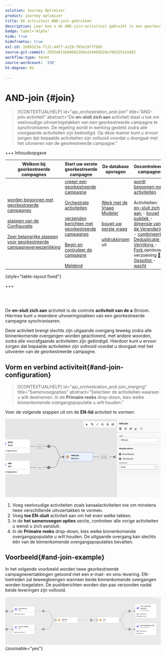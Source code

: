 ```yaml
---
solution: Journey Optimizer
product: journey optimizer
title: De activiteit AND-join gebruiken
description: Leer hoe u de AND-join-activiteit gebruikt in een georkestreerde campagne
badge: label="Alpha"
hide: true
hidefromtoc: true
exl-id: 1b99313e-f131-44f7-a129-f85e1977fb05
source-git-commit: 2935e611bb9682256a324485b28e7dd2552e1dd2
workflow-type: tm+mt
source-wordcount: '338'
ht-degree: 0%

---
```


# AND-join {#join}

>[!CONTEXTUALHELP]
>id="ajo_orchestration_and-join"
>title="AND-join-activiteit"
>abstract="De **en-sluit zich aan** activiteit staat u toe om veelvoudige uitvoeringstakken van een georkestreerde campagne te synchroniseren. De regeling wordt in werking gesteld zodra alle voorgaande activiteiten zijn beëindigd. Op deze manier kunt u ervoor zorgen dat bepaalde activiteiten zijn voltooid voordat u doorgaat met het uitvoeren van de georkestreerde campagne."

+++ Inhoudsopgave

| Welkom bij georkestreerde campagnes | Start uw eerste georkestreerde campagne | De database opvragen | Gecontroleerde campagnes |
|---|---|---|---|
| [ worden begonnen met georkestreerde campagnes ](gs-orchestrated-campaigns.md)<br/><br/>[ stappen van de Configuratie ](configuration-steps.md)<br/><br/>[ Zeer belangrijke stappen voor georkestreerde campagneverwezenlijking ](gs-campaign-creation.md) | [ creeer een georkestreerde campagne ](create-orchestrated-campaign.md)<br/><br/>[ Orchestrate activiteiten ](orchestrate-activities.md)<br/><br/>[ verzenden berichten met georkestreerde campagnes ](send-messages.md)<br/><br/>[ Begin en controleer de campagne ](start-monitor-campaigns.md)<br/><br/>[ Meldend ](reporting-campaigns.md) | [ Werk met de Vraag Modeler ](orchestrated-query-modeler.md)<br/><br/>[ bouwt uw eerste vraag ](build-query.md)<br/><br/>[ uitdrukkingen ](edit-expressions.md) uit | [ wordt begonnen met activiteiten ](activities/about-activities.md)<br/><br/> Activiteiten:<br/>[ en-sluit zich aan ](activities/and-join.md) - [ bouwt publiek ](activities/build-audience.md) - [ dimensie van de Verandering ](activities/change-dimension.md) - [ combineert ](activities/combine.md) - [ Deduplicatie ](activities/deduplication.md) - [ Verrijking ](activities/enrichment.md) - [ Fork ](activities/fork.md) opnieuw verzoening [&#128279;](activities/reconciliation.md) - [ Gesplitst ](activities/split.md) - [ wacht ](activities/wait.md) |

{style="table-layout:fixed"}

+++

<br/><br/>

De **en-sluit zich aan** activiteit is de controle **activiteit van de a** Stroom. Hiermee kunt u meerdere uitvoeringstakken van een georkestreerde campagne synchroniseren.

Deze activiteit brengt slechts zijn uitgaande overgang teweeg zodra alle binnenkomende overgangen worden geactiveerd, met andere woorden, zodra alle voorafgaande activiteiten zijn geëindigd. Hierdoor kunt u ervoor zorgen dat bepaalde activiteiten zijn voltooid voordat u doorgaat met het uitvoeren van de georkestreerde campagne.

## Vorm en verbind activiteit{#and-join-configuration}

>[!CONTEXTUALHELP]
>id="ajo_orchestration_and-join_merging"
>title="Samenvoegopties"
>abstract="Selecteer de activiteiten waaraan u wilt deelnemen. In de **Primaire reeks** drop-down, kies welke binnenkomende overgangspopulatie u wilt houden."

Voer de volgende stappen uit om de **EN-lid** activiteit te vormen:

![](../assets/workflow-andjoin.png)

1. Voeg veelvoudige activiteiten zoals kanaalactiviteiten toe om minstens twee verschillende uitvoertakken te vormen.
1. Voeg **toe EN-sluit** activiteit aan om het even welke takken.
1. In de **het samenvoegen opties** sectie, controleer alle vorige activiteiten u wenst u zich aansluit.
1. In de **Primaire reeks** drop-down, kies welke binnenkomende overgangspopulatie u wilt houden. De uitgaande overgang kan slechts één van de binnenkomende overgangspopulaties bevatten.

## Voorbeeld{#and-join-example}

In het volgende voorbeeld worden twee georkestreerde campagnevertakkingen getoond met een e-mail- en sms-levering. EN-toetreden zal teweegbrengen wanneer beide binnenkomende overgangen worden toegelaten. De pushberichten worden dan pas verzonden nadat beide leveringen zijn voltooid.

![](../assets/workflow-andjoin-example.png){zoomable="yes"}
